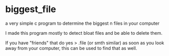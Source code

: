 # biggest_file
a very simple c program to determine the biggest n files in your computer

I made this program mostly to detect bloat files and be able to delete them.

If you have "friends" that do yes > .file (or smth similar) as soon as you look away from your computer, this can be used to find that as well.

